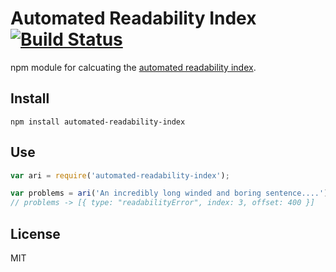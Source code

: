 # Automated Readability Index [![Build Status](https://travis-ci.org/duereg/automated-readability-index.svg?branch=master)](https://travis-ci.org/btford/automated-readability-index)

npm module for calcuating the [automated readability index](http://en.wikipedia.org/wiki/Automated_Readability_Index).

## Install

```shell
npm install automated-readability-index
```

## Use

```javascript
var ari = require('automated-readability-index');

var problems = ari('An incredibly long winded and boring sentence....');
// problems -> [{ type: "readabilityError", index: 3, offset: 400 }]
```

## License
MIT

